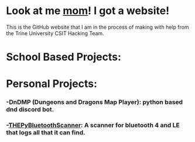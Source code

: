 # Look at me [mom](https://imgur.com/a/MIYUKIF)! I got a website!
This is the GitHub website that I am in the process of making with help from the Trine University CSIT Hacking Team.

# School Based Projects:

# Personal Projects:
### -**DnDMP** (Dungeons and Dragons Map Player): python based dnd discord bot.
### -[**THEPyBluetoothScanner**](https://github.com/NinjaKittayPK/THEBluePyScanner): A scanner for bluetooth 4 and LE that logs all that it can find.
